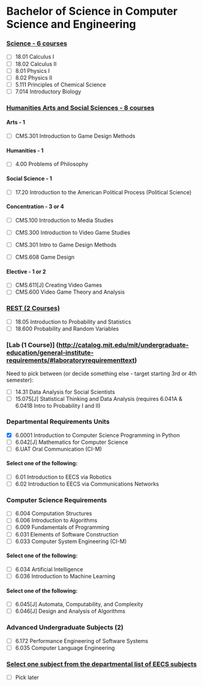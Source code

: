# Bachelor of Science in Computer Science and Engineering

### [Science - 6 courses](http://catalog.mit.edu/mit/undergraduate-education/general-institute-requirements/#sciencerequirementtext)
- [ ] 18.01 Calculus I
- [ ] 18.02 Calculus II
- [ ] 8.01 Physics I
- [ ] 8.02 Physics II
- [ ] 5.111 Principles of Chemical Science
- [ ] 7.014 Introductory Biology

### [Humanities Arts and Social Sciences - 8 courses](http://catalog.mit.edu/mit/undergraduate-education/general-institute-requirements/#hassrequirementtext)
#### Arts - 1
- [ ] CMS.301 Introduction to Game Design Methods

#### Humanities - 1
- [ ] 4.00 Problems of Philosophy

#### Social Science - 1
- [ ] 17.20 Introduction to the American Political Process (Political Science)

#### Concentration - 3 or 4
- [ ] CMS.100 Introduction to Media Studies
- [ ] CMS.300 Introduction to Video Game Studies
- [ ] CMS.301 Intro to Game Design Methods
- [ ] CMS.608 Game Design


#### Elective - 1 or 2
- [ ] CMS.611[J] Creating Video Games
- [ ] CMS.600 Video Game Theory and Analysis

### [REST (2 Courses)](http://catalog.mit.edu/mit/undergraduate-education/general-institute-requirements/#restrequirementtext)
- [ ] 18.05 Introduction to Probability and Statistics
- [ ] 18.600 Probability and Random Variables

### [Lab (1 Course)] (http://catalog.mit.edu/mit/undergraduate-education/general-institute-requirements/#laboratoryrequirementtext)
Need to pick between (or decide something else - target starting 3rd or 4th semester):
- [ ] 14.31 Data Analysis for Social Scientists
- [ ] 15.075[J]	Statistical Thinking and Data Analysis (requires 6.041A & 6.041B Intro to Probability I and II)

### Departmental Requirements	Units

- [x] 6.0001	Introduction to Computer Science Programming in Python
- [ ] 6.042[J]	Mathematics for Computer Science
- [ ] 6.UAT	Oral Communication (CI-M)

#### Select one of the following:
  - [ ] 6.01 Introduction to EECS via Robotics	
  - [ ] 6.02 Introduction to EECS via Communications Networks	

### Computer Science Requirements	

- [ ] 6.004	Computation Structures
- [ ] 6.006	Introduction to Algorithms
- [ ] 6.009	Fundamentals of Programming
- [ ] 6.031	Elements of Software Construction
- [ ] 6.033	Computer System Engineering (CI-M)

#### Select one of the following:
  - [ ] 6.034	Artificial Intelligence
  - [ ] 6.036	Introduction to Machine Learning
  
#### Select one of the following:
  - [ ] 6.045[J]	Automata, Computability, and Complexity
  - [ ] 6.046[J]	Design and Analysis of Algorithms
  
### Advanced Undergraduate Subjects (2)
- [ ] 6.172 Performance Engineering of Software Systems
- [ ] 6.035 Computer Language Engineering

### [Select one subject from the departmental list of EECS subjects](https://www.eecs.mit.edu/docs/ug/Checklist_2017.pdf)
- [ ] Pick later
